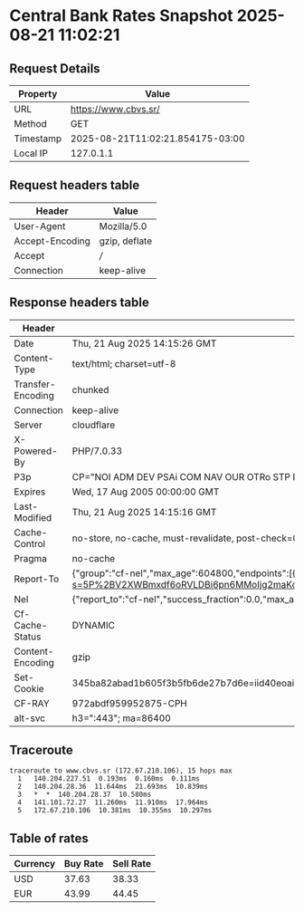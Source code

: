 # Central Bank Rates Snapshot 2025-08-21 11:02:21
## Request Details

| Property | Value |
|----------|-------|
| URL | https://www.cbvs.sr/ |
| Method | GET |
| Timestamp | 2025-08-21T11:02:21.854175-03:00 |
| Local IP | 127.0.1.1 |
    
## Request headers table

| Header | Value |
|--------|-------|
| User-Agent | Mozilla/5.0 |
| Accept-Encoding | gzip, deflate |
| Accept | */* |
| Connection | keep-alive |

    
## Response headers table
| Header | Value |
|--------|-------|
| Date | Thu, 21 Aug 2025 14:15:26 GMT |
| Content-Type | text/html; charset=utf-8 |
| Transfer-Encoding | chunked |
| Connection | keep-alive |
| Server | cloudflare |
| X-Powered-By | PHP/7.0.33 |
| P3p | CP="NOI ADM DEV PSAi COM NAV OUR OTRo STP IND DEM" |
| Expires | Wed, 17 Aug 2005 00:00:00 GMT |
| Last-Modified | Thu, 21 Aug 2025 14:15:16 GMT |
| Cache-Control | no-store, no-cache, must-revalidate, post-check=0, pre-check=0 |
| Pragma | no-cache |
| Report-To | {"group":"cf-nel","max_age":604800,"endpoints":[{"url":"https://a.nel.cloudflare.com/report/v4?s=5P%2BV2XWBmxdf6oRVLDBi6pn6MMoIjg2maKcxi7%2FU3D7nyfmTkv%2FttbXX3%2BWvLNpr0OmIE7UVn%2Bt70AOysSb1x6NiJvC62sqZBw%3D%3D"}]} |
| Nel | {"report_to":"cf-nel","success_fraction":0.0,"max_age":604800} |
| Cf-Cache-Status | DYNAMIC |
| Content-Encoding | gzip |
| Set-Cookie | 345ba82abad1b605f3b5fb6de27b7d6e=iid40eoai7dos3pul3lhp0an36; HttpOnly; Path=/ |
| CF-RAY | 972abdf959952875-CPH |
| alt-svc | h3=":443"; ma=86400 |

## Traceroute 

```
traceroute to www.cbvs.sr (172.67.210.106), 15 hops max
  1   140.204.227.51  0.193ms  0.160ms  0.111ms 
  2   140.204.28.36  11.644ms  21.693ms  10.839ms 
  3   *  *  140.204.28.37  10.580ms 
  4   141.101.72.27  11.260ms  11.910ms  17.964ms 
  5   172.67.210.106  10.381ms  10.355ms  10.297ms 

```

## Table of rates

| Currency | Buy Rate | Sell Rate |
|----------|----------|-----------|
| USD | 37.63 | 38.33 |
| EUR | 43.99 | 44.45 |
